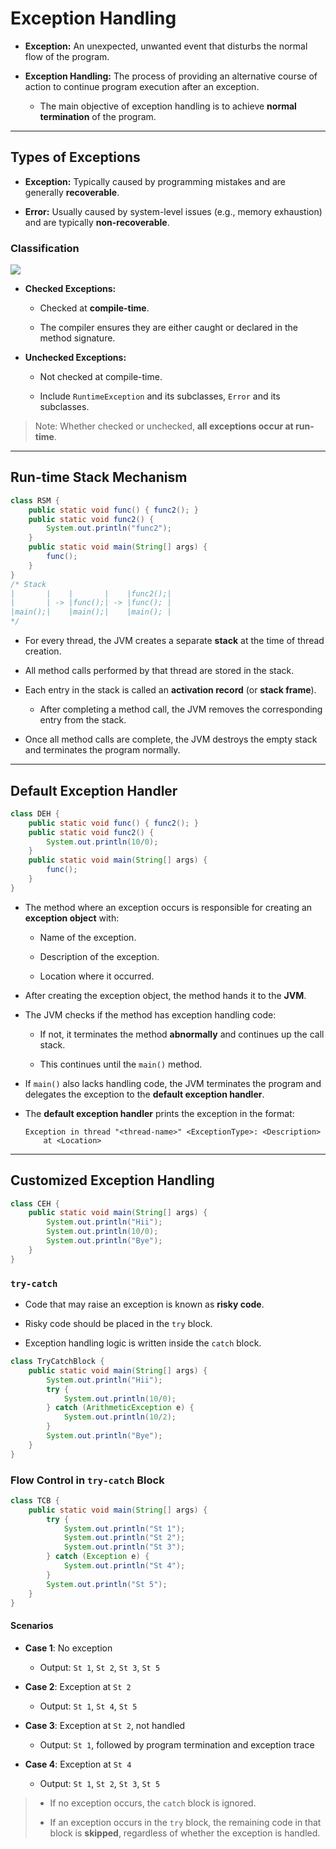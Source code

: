 # Exception Handling

- **Exception:** An unexpected, unwanted event that disturbs the normal flow of the program.

- **Exception Handling:** The process of providing an alternative course of action to continue program execution after an exception.
  
  - The main objective of exception handling is to achieve **normal termination** of the program.

---

## Types of Exceptions

- **Exception:** Typically caused by programming mistakes and are generally **recoverable**.

- **Error:** Usually caused by system-level issues (e.g., memory exhaustion) and are typically **non-recoverable**.

### Classification

![](/home/darkop/Documents/JSpiders-Java-FullStack/Core%20Java/Notes/Images/Throwable.png)

- **Checked Exceptions:**
  
  - Checked at **compile-time**.
  
  - The compiler ensures they are either caught or declared in the method signature.

- **Unchecked Exceptions:**
  
  - Not checked at compile-time.
  
  - Include `RuntimeException` and its subclasses, `Error` and its subclasses.

> Note: Whether checked or unchecked, **all exceptions occur at run-time**.

---

## Run-time Stack Mechanism

```java
class RSM {
    public static void func() { func2(); }
    public static void func2() {
        System.out.println("func2");
    }
    public static void main(String[] args) {
        func();
    }
}
/* Stack
|       |    |       |    |func2();|
|       | -> |func();| -> |func(); |
|main();|    |main();|    |main(); |
*/
```

- For every thread, the JVM creates a separate **stack** at the time of thread creation.

- All method calls performed by that thread are stored in the stack.

- Each entry in the stack is called an **activation record** (or **stack frame**).
  
  - After completing a method call, the JVM removes the corresponding entry from the stack.

- Once all method calls are complete, the JVM destroys the empty stack and terminates the program normally.

---

## Default Exception Handler

```java
class DEH {
    public static void func() { func2(); }
    public static void func2() {
        System.out.println(10/0);
    }
    public static void main(String[] args) {
        func();
    }
}
```

- The method where an exception occurs is responsible for creating an **exception object** with:
  
  - Name of the exception.
  
  - Description of the exception.
  
  - Location where it occurred.

- After creating the exception object, the method hands it to the **JVM**.

- The JVM checks if the method has exception handling code:
  
  - If not, it terminates the method **abnormally** and continues up the call stack.
  
  - This continues until the `main()` method.

- If `main()` also lacks handling code, the JVM terminates the program and delegates the exception to the **default exception handler**.

- The **default exception handler** prints the exception in the format:
  
  ```
  Exception in thread "<thread-name>" <ExceptionType>: <Description>
      at <Location>
  ```

---

## Customized Exception Handling

```java
class CEH {
    public static void main(String[] args) {
        System.out.println("Hii");
        System.out.println(10/0);
        System.out.println("Bye");
    }    
}
```

### `try-catch`

- Code that may raise an exception is known as **risky code**.

- Risky code should be placed in the `try` block.

- Exception handling logic is written inside the `catch` block.

```java
class TryCatchBlock {
    public static void main(String[] args) {
        System.out.println("Hii");
        try {
            System.out.println(10/0);
        } catch (ArithmeticException e) {
            System.out.println(10/2);
        }
        System.out.println("Bye");
    }    
}
```

### Flow Control in `try-catch` Block

```java
class TCB {
    public static void main(String[] args) {
        try {
            System.out.println("St 1");
            System.out.println("St 2");
            System.out.println("St 3");
        } catch (Exception e) {
            System.out.println("St 4");
        }
        System.out.println("St 5");
    }
}
```

#### Scenarios

- **Case 1**: No exception
  
  - Output: `St 1`, `St 2`, `St 3`, `St 5`

- **Case 2**: Exception at `St 2`
  
  - Output: `St 1`, `St 4`, `St 5`

- **Case 3**: Exception at `St 2`, not handled
  
  - Output: `St 1`, followed by program termination and exception trace

- **Case 4**: Exception at `St 4`
  
  - Output: `St 1`, `St 2`, `St 3`, `St 5`

> - If no exception occurs, the `catch` block is ignored.
> 
> - If an exception occurs in the `try` block, the remaining code in that block is **skipped**, regardless of whether the exception is handled.

